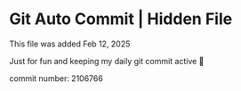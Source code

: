 # Git Auto Commit | Hidden File

This file was added Feb 12, 2025

Just for fun and keeping my daily git commit active 🤪

commit number: 2106766
